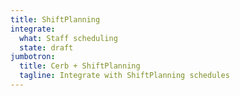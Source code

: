```yaml
---
title: ShiftPlanning
integrate:
  what: Staff scheduling
  state: draft
jumbotron:
  title: Cerb + ShiftPlanning
  tagline: Integrate with ShiftPlanning schedules
---
```


